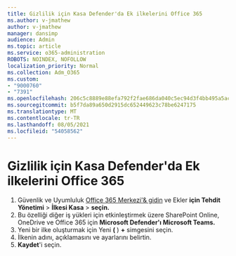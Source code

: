 ```yaml
---
title: Gizlilik için Kasa Defender'da Ek ilkelerini Office 365
ms.author: v-jmathew
author: v-jmathew
manager: dansimp
audience: Admin
ms.topic: article
ms.service: o365-administration
ROBOTS: NOINDEX, NOFOLLOW
localization_priority: Normal
ms.collection: Adm_O365
ms.custom:
- "9000760"
- "7391"
ms.openlocfilehash: 206c5c8889e88efa792f2fae686da040c5ec94d3f4bb495a5ac5cca59e455e64
ms.sourcegitcommit: b5f7da89a650d2915dc652449623c78be6247175
ms.translationtype: MT
ms.contentlocale: tr-TR
ms.lasthandoff: 08/05/2021
ms.locfileid: "54058562"
---
```

# <a name="set-up-safe-attachment-policies-in-microsoft-defender-for-office-365"></a>Gizlilik için Kasa Defender'da Ek ilkelerini Office 365

1. Güvenlik ve Uyumluluk [Office 365 Merkezi'& gidin](https://go.microsoft.com/fwlink/p/?linkid=2077143) ve Ekler **için Tehdit Yönetimi**  >  **İlkesi Kasa**  >  **seçin.**
2. Bu özelliği diğer iş yükleri için etkinleştirmek üzere SharePoint Online, OneDrive ve Office 365 için **Microsoft Defender'ı Microsoft Teams.**
3. Yeni bir ilke oluşturmak için Yeni **(** ) **+** simgesini seçin.
4. İlkenin adını, açıklamasını ve ayarlarını belirtin.
5. **Kaydet**'i seçin.
